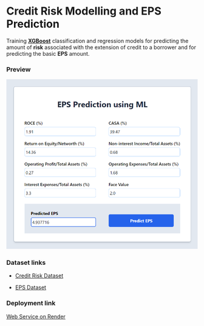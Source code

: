 # Credit Risk Modelling and EPS Prediction

Training **[XGBoost](https://xgboost.readthedocs.io/en/stable/)** classification and regression models for predicting the amount of **risk** associated with the extension of credit to a borrower and for predicting the basic **EPS** amount.

### Preview

![Screenshot](/flask-deployment/static/ss.png)

### Dataset links

- [Credit Risk Dataset](./data/case_study_final.xlsx)

- [EPS Dataset](./data/EPS_Dataset.xlsx)

### Deployment link

[Web Service on Render](https://credit-risk-modelling.onrender.com/)
